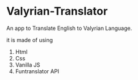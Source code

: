# Valyrian-Translator
An app to Translate English to Valyrian Language.

it is made of using
1. Html
2. Css
3. Vanilla JS
4. Funtranslator API

